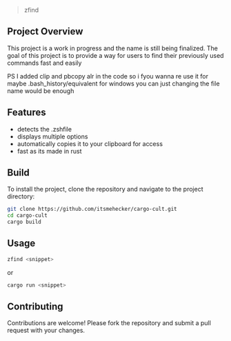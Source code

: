 >zfind

## Project Overview

This project is a work in progress and the name is still being finalized. The goal of this project is to provide a way for users to find their previously used commands fast and easily

PS I added clip and pbcopy alr in the code so i fyou wanna re use it for maybe .bash_history/equivalent for windows you can just changing the file name would be enough
## Features

- detects the .zshfile
- displays multiple options
- automatically copies it to your clipboard for access
- fast as its made in rust

## Build

To install the project, clone the repository and navigate to the project directory:

```bash
git clone https://github.com/itsmehecker/cargo-cult.git
cd cargo-cult
cargo build
```

## Usage
```bash
zfind <snippet>
```

or

```bash
cargo run <snippet>
```
## Contributing

Contributions are welcome! Please fork the repository and submit a pull request with your changes.

